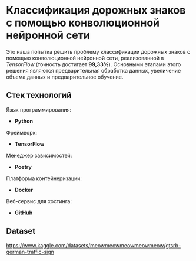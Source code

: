 # Классификация дорожных знаков с помощью конволюционной нейронной сети

Это наша попытка решить проблему классификации дорожных знаков с помощью конволюционной нейронной сети, реализованной в *TensorFlow* (точность достигает **99,33%**). Основными этапами этого решения являются предварительная обработка данных, увеличение объема данных и предварительное обучение.

## Стек технологий

Язык программирования:
* **Python**

Фреймворк:
* **TensorFlow**

Менеджер зависимостей:
* **Poetry**

Платформа контейнеризации:
* **Docker**

Веб-сервис для хостинга:
* **GitHub**

## Dataset
https://www.kaggle.com/datasets/meowmeowmeowmeowmeow/gtsrb-german-traffic-sign
